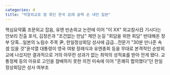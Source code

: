 ```yaml
---
categories: d
title: "막말외교로 발 묶인 한국 北에 슬쩍 손 내민 일본"
---
```

핵심요약英 조문외교 잡음, 유엔 빈손외교 논란에 이어 "이 XX" 외교참사日 기시다는 안보리 진출 포석, 김정은과 "조건없는 만남" 제안 눈길 "회담을 위한 회담" 반대해온 정부 당혹…일본의 노림수 주목 尹, 한일정상회담 성사에 급급…전문가 "30분 만나준 속셈 있을 것"윤석열 대통령이 영국 여왕 장례식과 유엔총회 등을 무대로 본격적인 순방외교에 나섰지만 결과적으로 거의 아무런 성과가 없는 최악의 성적표를 받아 안게 됐다. 교통정체 등의 이유로 고인을 참배하지 못한 의전 미숙에 이어 "흔쾌히 합의했다"던 한일 정상회담은 성사 여부조